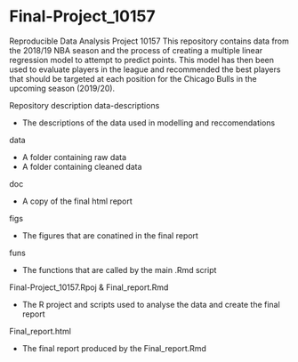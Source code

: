 # Final-Project_10157
Reproducible Data Analysis Project 10157
This repository contains data from the 2018/19 NBA season and the process of creating a multiple linear regression model to attempt to predict points. This model has then been used to evaluate players in the league and recommended the best players that should be targeted at each position for the Chicago Bulls in the upcoming season (2019/20). 

Repository description
data-descriptions
* The descriptions of the data used in modelling and reccomendations

data
* A folder containing raw data
* A folder containing cleaned data

doc
* A copy of the final html report

figs
* The figures that are conatined in the final report

funs
* The functions that are called by the main .Rmd script

Final-Project_10157.Rpoj & Final_report.Rmd
* The R project and scripts used to analyse the data and create the final report

Final_report.html
* The final report produced by the Final_report.Rmd
